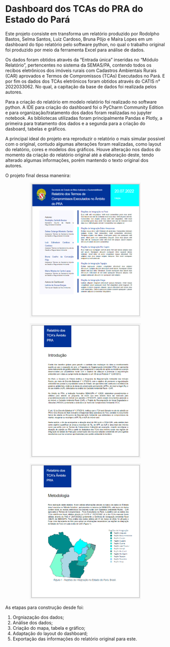 # Dashboard dos TCAs do PRA do Estado do Pará
Este projeto consiste em transforma um relatório produzido por Rodolpho Bastos, Selma Santos, Luiz Cardoso, Bruna Pôjo e Maíra Lopes em um dashboard do tipo relatório pelo software python, no qual o trabalho original foi produzido por meio da ferramenta Excel para análise de dados. 
 
Os dados foram obtidos através da “Entrada única” inseridas no “Módulo Relatório”, pertencentes no sistema da SEMAS/PA, contendo todos os recibos eletrônicos dos imóveis rurais com Cadastros Ambientais Rurais (CAR) aprovados e Termos de Compromissos (TCAs) Executados no Pará. E por fim os dados dos TCAs eletrônicos foram obtidos através do CATIS n° 2022033062. No qual, a capitação da base de dados foi realizada pelos autores.

Para a criação do relatório em modelo relatório foi realizado no software python. A IDE para criação do dashboard foi o PyCharm Community Edition e para organização/tratamento dos dados foram realizadas no jupyter notebook. As bibliotecas utilizadas foram principalmente Pandas e Plotly, a primeira para tratamento dos dados e a segunda para a criação do dasboard, tabelas e gráficos.

A principal ideal do projeto era reproduzir o relatório o mais simular possivel com o original, contudo algumas alterações foram realizadas, como layout do relatório, cores e modelos dos gráficos. Houve alteração nos dados do momento da criação do relatório original até a elaboração deste, tendo alterado algumas informações, porém mantendo o texto original dos autores.

O projeto final dessa manenira:
<p align="center">
  <img src="https://github.com/LeticiaSBorges/Dashboard_TCA_PRA/blob/c552902bc67f668d130f84e57b53255c3298acd7/Img/folha-1.PNG" width="350" title="hover text">
</p>
<p align="center">
  <img src="https://github.com/LeticiaSBorges/Dashboard_TCA_PRA/blob/6af6261acac44cce68399ec197a88ee131cfcd98/Img/folha-2.PNG" width="350" title="hover text">
</p>
<p align="center">
  <img src="https://github.com/LeticiaSBorges/Dashboard_TCA_PRA/blob/6af6261acac44cce68399ec197a88ee131cfcd98/Img/folha-3.PNG" width="350" title="hover text">
</p>

As etapas para construção desde foi:

1. Orgniazação dos dados;
2. Análise dos dados;
3. Criação do mapa, tabela e gráfico;
4. Adaptação do layout do dashboard;
5. Exportação das informações do relatório original para este.
